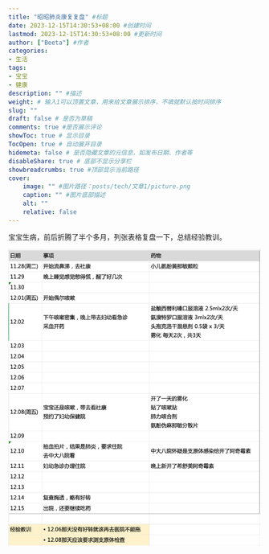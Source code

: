 ```yaml
---
title: "昭昭肺炎康复复盘" #标题
date: 2023-12-15T14:30:53+08:00 #创建时间
lastmod: 2023-12-15T14:30:53+08:00 #更新时间
author: ["Beeta"] #作者
categories: 
- 生活
tags: 
- 宝宝
- 健康
description: "" #描述
weight: # 输入1可以顶置文章，用来给文章展示排序，不填就默认按时间排序
slug: ""
draft: false # 是否为草稿
comments: true #是否展示评论
showToc: true # 显示目录
TocOpen: true # 自动展开目录
hidemeta: false # 是否隐藏文章的元信息，如发布日期、作者等
disableShare: true # 底部不显示分享栏
showbreadcrumbs: true #顶部显示当前路径
cover:
    image: "" #图片路径：posts/tech/文章1/picture.png
    caption: "" #图片底部描述
    alt: ""
    relative: false
---
```


宝宝生病，前后折腾了半个多月，列张表格复盘一下，总结经验教训。

![image-20231215143428872](./assets/image-20231215143428872.png)
